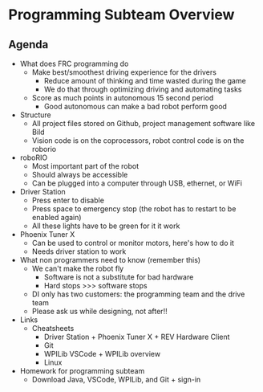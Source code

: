 # Programming Subteam Overview

## Agenda

* What does FRC programming do  
  * Make best/smoothest driving experience for the drivers  
    * Reduce amount of thinking and time wasted during the game  
    * We do that through optimizing driving and automating tasks  
  * Score as much points in autonomous 15 second period  
    * Good autonomous can make a bad robot perform good  
* Structure  
  * All project files stored on Github, project management software like Bild  
  * Vision code is on the coprocessors, robot control code is on the roborio  
* roboRIO  
  * Most important part of the robot  
  * Should always be accessible  
  * Can be plugged into a computer through USB, ethernet, or WiFi  
* Driver Station  
  * Press enter to disable  
  * Press space to emergency stop (the robot has to restart to be enabled again)  
  * All these lights have to be green for it it work  
* Phoenix Tuner X  
  * Can be used to control or monitor motors, here's how to do it  
  * Needs driver station to work  
* What non programmers need to know (remember this)  
  * We can't make the robot fly  
    * Software is not a substitute for bad hardware  
    * Hard stops \>\>\> software stops  
  * DI only has two customers: the programming team and the drive team  
  * Please ask us while designing, not after\!\!  
* Links  
  * Cheatsheets  
    * Driver Station \+ Phoenix Tuner X \+ REV Hardware Client  
    * Git  
    * WPILib VSCode \+ WPILib overview  
    * Linux  
* Homework for programming subteam  
  * Download Java, VSCode, WPILib, and Git \+ sign-in

